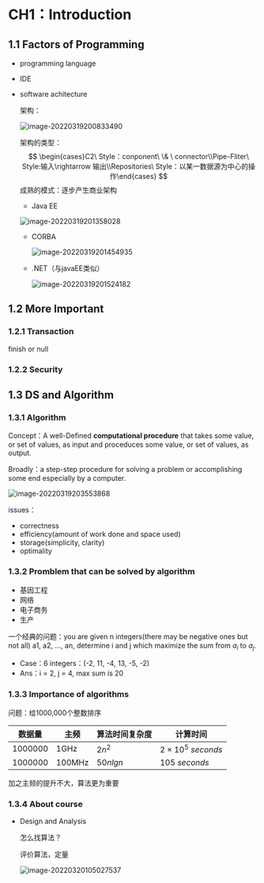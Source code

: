# CH1：Introduction

## 1.1 Factors of Programming

- programming language

- IDE

- software achitecture

  架构：

  ![image-20220319200833490](https://cdn.jsdelivr.net/gh/Holmes233666/gitee-image@main/pictureStore/image-20220319200833490.png)

  架构的类型：
  $$
  \begin{cases}C2\ Style：conponent\  \& \ connector\\Pipe-Fliter\ Style:输入\rightarrow 输出\\Repositories\ Style：以某一数据源为中心的操作\end{cases}
  $$
  成熟的模式：逐步产生商业架构

  - Java EE

  ![image-20220319201358028](https://cdn.jsdelivr.net/gh/Holmes233666/gitee-image@main/pictureStore/image-20220319201358028.png)

  - CORBA

    ![image-20220319201454935](https://cdn.jsdelivr.net/gh/Holmes233666/gitee-image@main/pictureStore/image-20220319201454935.png)

  - .NET（与javaEE类似）

    ![image-20220319201524182](https://cdn.jsdelivr.net/gh/Holmes233666/gitee-image@main/pictureStore/image-20220319201524182.png)



## 1.2 More Important

### 1.2.1 Transaction

finish or null

### 1.2.2 Security

## 1.3 DS and Algorithm

### 1.3.1 Algorithm

Concept：A well-Defined **computational procedure** that takes some value, or set of values, as input and proceduces some value, or set of values, as output.

Broadly：a step-step procedure for solving a problem or accomplishing some end  especially by a computer.

![image-20220319203553868](https://cdn.jsdelivr.net/gh/Holmes233666/gitee-image@main/pictureStore/image-20220319203553868.png)

issues：

- correctness
- efficiency(amount of work done and space used)
- storage(simplicity, clarity)
- optimality

### 1.3.2 Promblem that can be solved by algorithm

- 基因工程
- 网络
- 电子商务
- 生产

一个经典的问题：you are given n integers(there may be negative ones but not all) a1, a2, ..., an, determine i and j which maximize the sum from $a_i$ to $a_j$.

- Case：6 integers：(-2, 11, -4, 13, -5, -2)
- Ans：i = 2, j = 4, max sum is 20

### 1.3.3 Importance of algorithms

问题：给1000,000个整数排序

| 数据量  | 主频   | 算法时间复杂度 | 计算时间                |
| ------- | ------ | -------------- | ----------------------- |
| 1000000 | 1GHz   | $2n^2$         | $2\times 10^5\ seconds$ |
| 1000000 | 100MHz | $50nlgn$       | $105\ seconds$          |

加之主频的提升不大，算法更为重要

### 1.3.4 About course

- Design and Analysis

  怎么找算法？

  评价算法，定量

  ![image-20220320105027537](https://cdn.jsdelivr.net/gh/Holmes233666/gitee-image@main/pictureStore/image-20220320105027537.png)

  
